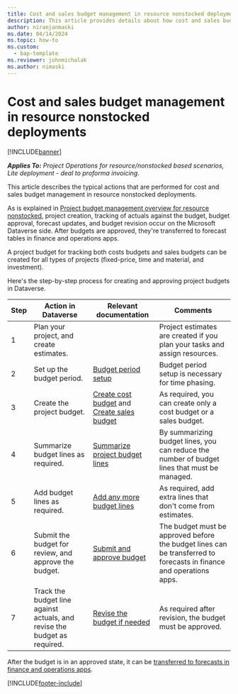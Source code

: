 ```yaml
---
title: Cost and sales budget management in resource nonstocked deployments
description: This article provides details about how cost and sales budgets can be managed in resource nonstocked deployments.
author: niranjanmaski
ms.date: 04/14/2024
ms.topic: how-to
ms.custom: 
  - bap-template
ms.reviewer: johnmichalak
ms.author: nimaski
---
```


# Cost and sales budget management in resource nonstocked deployments

[!INCLUDE[banner](../includes/banner.md)]

_**Applies To:** Project Operations for resource/nonstocked based scenarios, Lite deployment - deal to proforma invoicing._

This article describes the typical actions that are performed for cost and sales budget management in resource nonstocked deployments.

As is explained in [Project budget management overview for resource nonstocked](project-budget-management-overview-res-non-stocked.md), project creation, tracking of actuals against the budget, budget approval, forecast updates, and budget revision occur on the Microsoft Dataverse side. After budgets are approved, they're transferred to forecast tables in finance and operations apps.

A project budget for tracking both costs budgets and sales budgets can be created for all types of projects (fixed-price, time and material, and investment).

Here's the step-by-step process for creating and approving project budgets in Dataverse.

| Step | Action in Dataverse | Relevant documentation | Comments |
|---|---|---|---|
| 1 | Plan your project, and create estimates. | | Project estimates are created if you plan your tasks and assign resources. |
| 2 | Set up the budget period. | [Budget period setup](../pro/budget/budget-period-setup.md) | Budget period setup is necessary for time phasing.|
| 3 | Create the project budget. | [Create cost budget](../pro/budget/create-delete-project-budget.md) and [Create sales budget](../pro/budget/create-delete-project-sales-budget.md) | As required, you can create only a cost budget or a sales budget. |
| 4 | Summarize budget lines as required. | [Summarize project budget lines](../pro/budget/summarize-budgetline-during-import.md) | By summarizing budget lines, you can reduce the number of budget lines that must be managed. |
| 5 | Add budget lines as required. | [Add any more budget lines](../pro/budget/project-cost-time-budget-line.md) | As required, add extra lines that don't come from estimates. |
| 6 | Submit the budget for review, and approve the budget. | [Submit and approve budget ](../pro/budget/project-budget-status-mgmt.md) | The budget must be approved before the budget lines can be transferred to forecasts in finance and operations apps. |
| 7 | Track the budget line against actuals, and revise the budget as required. | [Revise the budget if needed ](../pro/budget/revise-project-cost-budget.md) | As required after revision, the budget must be approved. |

After the budget is in an approved state, it can be [transferred to forecasts in finance and operations apps](transfer-budgets-to-forecasts.md).

[!INCLUDE[footer-include](../includes/footer-banner.md)]
